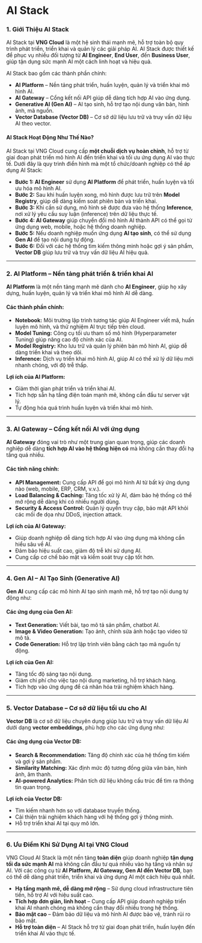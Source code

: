 # AI Stack

### **1. Giới Thiệu AI Stack**

AI Stack tại **VNG Cloud** là một hệ sinh thái mạnh mẽ, hỗ trợ toàn bộ quy trình phát triển, triển khai và quản lý các giải pháp AI. AI Stack được thiết kế để phục vụ nhiều đối tượng từ **AI Engineer**, **End User**, đến **Business User**, giúp tận dụng sức mạnh AI một cách linh hoạt và hiệu quả.

AI Stack bao gồm các thành phần chính:

* **AI Platform** – Nền tảng phát triển, huấn luyện, quản lý và triển khai mô hình AI.
* **AI Gateway** – Cổng kết nối API giúp dễ dàng tích hợp AI vào ứng dụng.
* **Generative AI (Gen AI)** – AI tạo sinh, hỗ trợ tạo nội dung văn bản, hình ảnh, mã nguồn.
* **Vector Database (Vector DB)** – Cơ sở dữ liệu lưu trữ và truy vấn dữ liệu AI theo vector.

#### **AI Stack Hoạt Động Như Thế Nào?**

AI Stack tại VNG Cloud cung cấp **một chuỗi dịch vụ hoàn chỉnh**, hỗ trợ từ giai đoạn phát triển mô hình AI đến triển khai và tối ưu ứng dụng AI vào thực tế. Dưới đây là quy trình điển hình mà một tổ chức/doanh nghiệp có thể áp dụng AI Stack:

* **Bước 1: AI Engineer** sử dụng **AI Platform** để phát triển, huấn luyện và tối ưu hóa mô hình AI.
* **Bước 2:** Sau khi huấn luyện xong, mô hình được lưu trữ trên **Model Registry**, giúp dễ dàng kiểm soát phiên bản và triển khai.
* **Bước 3:** Khi cần sử dụng, mô hình sẽ được đưa vào hệ thống **Inference**, nơi xử lý yêu cầu suy luận (inference) trên dữ liệu thực tế.
* **Bước 4: AI Gateway** giúp chuyển đổi mô hình AI thành API có thể gọi từ ứng dụng web, mobile, hoặc hệ thống doanh nghiệp.
* **Bước 5:** Nếu doanh nghiệp muốn ứng dụng **AI tạo sinh**, có thể sử dụng **Gen AI** để tạo nội dung tự động.
* **Bước 6:** Đối với các hệ thống tìm kiếm thông minh hoặc gợi ý sản phẩm, **Vector DB** giúp lưu trữ và truy vấn dữ liệu AI hiệu quả.

***

### **2. AI Platform – Nền tảng phát triển & triển khai AI**

**AI Platform** là một nền tảng mạnh mẽ dành cho **AI Engineer**, giúp họ xây dựng, huấn luyện, quản lý và triển khai mô hình AI dễ dàng.

#### **Các thành phần chính:**

* **Notebook:** Môi trường lập trình tương tác giúp AI Engineer viết mã, huấn luyện mô hình, và thử nghiệm AI trực tiếp trên cloud.
* **Model Tuning:** Công cụ tối ưu tham số mô hình (Hyperparameter Tuning) giúp nâng cao độ chính xác của AI.
* **Model Registry:** Kho lưu trữ và quản lý phiên bản mô hình AI, giúp dễ dàng triển khai và theo dõi.
* **Inference:** Dịch vụ triển khai mô hình AI, giúp AI có thể xử lý dữ liệu mới nhanh chóng, với độ trễ thấp.

**Lợi ích của AI Platform:**

* Giảm thời gian phát triển và triển khai AI.
* Tích hợp sẵn hạ tầng điện toán mạnh mẽ, không cần đầu tư server vật lý.
* Tự động hóa quá trình huấn luyện và triển khai mô hình.

***

### **3. AI Gateway – Cổng kết nối AI với ứng dụng**

**AI Gateway** đóng vai trò như một trung gian quan trọng, giúp các doanh nghiệp dễ dàng **tích hợp AI vào hệ thống hiện có** mà không cần thay đổi hạ tầng quá nhiều.

#### **Các tính năng chính:**

* **API Management:** Cung cấp API để gọi mô hình AI từ bất kỳ ứng dụng nào (web, mobile, ERP, CRM, v.v.).
* **Load Balancing & Caching:** Tăng tốc xử lý AI, đảm bảo hệ thống có thể mở rộng dễ dàng khi có nhiều người dùng.
* **Security & Access Control:** Quản lý quyền truy cập, bảo mật API khỏi các mối đe dọa như DDoS, injection attack.

**Lợi ích của AI Gateway:**

* Giúp doanh nghiệp dễ dàng tích hợp AI vào ứng dụng mà không cần hiểu sâu về AI.
* Đảm bảo hiệu suất cao, giảm độ trễ khi sử dụng AI.
* Cung cấp cơ chế bảo mật và kiểm soát truy cập tốt hơn.

***

### **4. Gen AI – AI Tạo Sinh (Generative AI)**

**Gen AI** cung cấp các mô hình AI tạo sinh mạnh mẽ, hỗ trợ tạo nội dung tự động như:

#### **Các ứng dụng của Gen AI:**

* **Text Generation:** Viết bài, tạo mô tả sản phẩm, chatbot AI.
* **Image & Video Generation:** Tạo ảnh, chỉnh sửa ảnh hoặc tạo video từ mô tả.
* **Code Generation:** Hỗ trợ lập trình viên bằng cách tạo mã nguồn tự động.

**Lợi ích của Gen AI:**

* Tăng tốc độ sáng tạo nội dung.
* Giảm chi phí cho việc tạo nội dung marketing, hỗ trợ khách hàng.
* Tích hợp vào ứng dụng để cá nhân hóa trải nghiệm khách hàng.

***

### **5. Vector Database – Cơ sở dữ liệu tối ưu cho AI**

**Vector DB** là cơ sở dữ liệu chuyên dụng giúp lưu trữ và truy vấn dữ liệu AI dưới dạng **vector embeddings**, phù hợp cho các ứng dụng như:

#### **Các ứng dụng của Vector DB:**

* **Search & Recommendation:** Tăng độ chính xác của hệ thống tìm kiếm và gợi ý sản phẩm.
* **Similarity Matching:** Xác định mức độ tương đồng giữa văn bản, hình ảnh, âm thanh.
* **AI-powered Analytics:** Phân tích dữ liệu không cấu trúc để tìm ra thông tin quan trọng.

**Lợi ích của Vector DB:**

* Tìm kiếm nhanh hơn so với database truyền thống.
* Cải thiện trải nghiệm khách hàng với hệ thống gợi ý thông minh.
* Hỗ trợ triển khai AI tại quy mô lớn.

***

### **6. Ưu Điểm Khi Sử Dụng AI tại VNG Cloud**

VNG Cloud AI Stack là một nền tảng **toàn diện** giúp doanh nghiệp **tận dụng tối đa sức mạnh AI** mà không cần đầu tư quá nhiều vào hạ tầng và nhân sự AI. Với các công cụ từ **AI Platform, AI Gateway, Gen AI đến Vector DB**, bạn có thể dễ dàng phát triển, triển khai và ứng dụng AI một cách hiệu quả nhất.

* **Hạ tầng mạnh mẽ, dễ dàng mở rộng** – Sử dụng cloud infrastructure tiên tiến, hỗ trợ AI với hiệu suất cao.
* **Tích hợp đơn giản, linh hoạt** – Cung cấp API giúp doanh nghiệp triển khai AI nhanh chóng mà không cần thay đổi nhiều trong hệ thống.
* **Bảo mật cao** – Đảm bảo dữ liệu và mô hình AI được bảo vệ, tránh rủi ro bảo mật.
* **Hỗ trợ toàn diện** – AI Stack hỗ trợ từ giai đoạn phát triển, huấn luyện đến triển khai AI vào thực tế.

